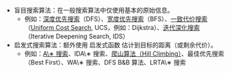 

- 盲目搜索算法：在一般搜索算法中仅使用基本的原始信息。
    - 例如：[深度优先搜索](../base/algods/DFS.md)（DFS）、[宽度优先搜索](../base/algods/BFS.md)（BFS）、[一致代价搜索](../base/algods/Uniform%20Cost%20Search.md)（[Uniform Cost Search](../base/algods/Uniform%20Cost%20Search.md), UCS，例如：Dijkstra）、[迭代深化搜索](../base/algods/IDS.md)（Iterative Deepening Search, IDS）
- 启发式搜索算法：额外使用 启发式函数 估计到目标的距离（或剩余代价）。
    - 例如：[A\∗ 搜索](../base/algods/a_star.md)、IDA\∗ 搜索、[爬山算法（Hill Climbing）](../base/algods/hill_climbing.md)、最佳优先搜索（Best First）、WA\∗ 搜索、DFS B&B 算法、LRTA\∗ 搜索